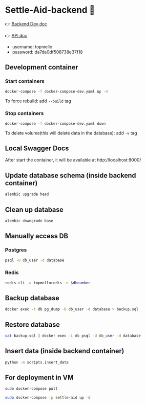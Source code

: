 # Settle-Aid-backend 🚠

👉 [Backend Dev doc](https://topmello.github.io/docs/category/backend)

👉 [API doc](https://api.settle-aid.tech/)

- username: topmello
- password: da7da0df508738e37f18

## Development container

### Start containers

```bash
docker-compose -f docker-compose-dev.yaml up -d
```

To force rebuild: add `--build` tag

### Stop containers

```bash
docker-compose -f docker-compose-dev.yaml down
```

To delete volume(this will delete data in the database): add `-v` tag

## Local Swagger Docs

After start the container, it will be available at
http://localhost:8000/

## Update database schema (inside backend container)

```bash
alembic upgrade head
```

## Clean up database

```bash
alembic downgrade base
```

## Manually access DB

### Postgres

```bash
psql -U db_user -d database
```

### Redis

```bash
redis-cli -a topmelloredis -n $dbnumber
```

## Backup database

```bash
docker exec -t db pg_dump -U db_user -d database > backup.sql
```

## Restore database

```bash
cat backup.sql | docker exec -i db psql -U db_user -d database
```

## Insert data (inside backend container)

```bash
python -m scripts.insert_data
```

## For deployment in VM

```bash
sudo docker-compose pull
```

```bash
sudo docker-compose -p settle-aid up -d
```

